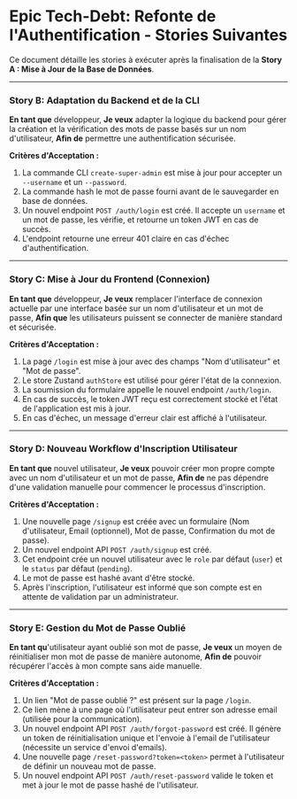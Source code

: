 # Epic Tech-Debt: Refonte de l'Authentification - Stories Suivantes

Ce document détaille les stories à exécuter après la finalisation de la **Story A : Mise à Jour de la Base de Données**.

---

### Story B: Adaptation du Backend et de la CLI

**En tant que** développeur,
**Je veux** adapter la logique du backend pour gérer la création et la vérification des mots de passe basés sur un nom d'utilisateur,
**Afin de** permettre une authentification sécurisée.

**Critères d'Acceptation :**
1.  La commande CLI `create-super-admin` est mise à jour pour accepter un `--username` et un `--password`.
2.  La commande hash le mot de passe fourni avant de le sauvegarder en base de données.
3.  Un nouvel endpoint `POST /auth/login` est créé. Il accepte un `username` et un mot de passe, les vérifie, et retourne un token JWT en cas de succès.
4.  L'endpoint retourne une erreur 401 claire en cas d'échec d'authentification.

---

### Story C: Mise à Jour du Frontend (Connexion)

**En tant que** développeur,
**Je veux** remplacer l'interface de connexion actuelle par une interface basée sur un nom d'utilisateur et un mot de passe,
**Afin que** les utilisateurs puissent se connecter de manière standard et sécurisée.

**Critères d'Acceptation :**
1.  La page `/login` est mise à jour avec des champs "Nom d'utilisateur" et "Mot de passe".
2.  Le store Zustand `authStore` est utilisé pour gérer l'état de la connexion.
3.  La soumission du formulaire appelle le nouvel endpoint `/auth/login`.
4.  En cas de succès, le token JWT reçu est correctement stocké et l'état de l'application est mis à jour.
5.  En cas d'échec, un message d'erreur clair est affiché à l'utilisateur.

---

### Story D: Nouveau Workflow d'Inscription Utilisateur

**En tant que** nouvel utilisateur,
**Je veux** pouvoir créer mon propre compte avec un nom d'utilisateur et un mot de passe,
**Afin de** ne pas dépendre d'une validation manuelle pour commencer le processus d'inscription.

**Critères d'Acceptation :**
1.  Une nouvelle page `/signup` est créée avec un formulaire (Nom d'utilisateur, Email (optionnel), Mot de passe, Confirmation du mot de passe).
2.  Un nouvel endpoint API `POST /auth/signup` est créé.
3.  Cet endpoint crée un nouvel utilisateur avec le `role` par défaut (`user`) et le `status` par défaut (`pending`).
4.  Le mot de passe est hashé avant d'être stocké.
5.  Après l'inscription, l'utilisateur est informé que son compte est en attente de validation par un administrateur.

---

### Story E: Gestion du Mot de Passe Oublié

**En tant qu**'utilisateur ayant oublié son mot de passe,
**Je veux** un moyen de réinitialiser mon mot de passe de manière autonome,
**Afin de** pouvoir récupérer l'accès à mon compte sans aide manuelle.

**Critères d'Acceptation :**
1.  Un lien "Mot de passe oublié ?" est présent sur la page `/login`.
2.  Ce lien mène à une page où l'utilisateur peut entrer son adresse email (utilisée pour la communication).
3.  Un nouvel endpoint API `POST /auth/forgot-password` est créé. Il génère un token de réinitialisation unique et l'envoie à l'email de l'utilisateur (nécessite un service d'envoi d'emails).
4.  Une nouvelle page `/reset-password?token=<token>` permet à l'utilisateur de définir un nouveau mot de passe.
5.  Un nouvel endpoint API `POST /auth/reset-password` valide le token et met à jour le mot de passe hashé de l'utilisateur.